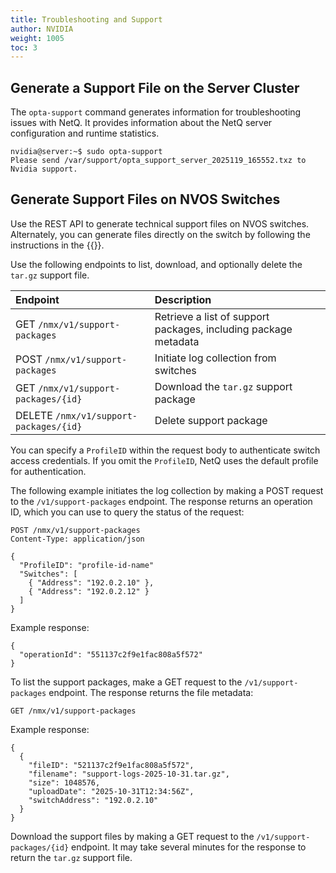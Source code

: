 ```yaml
---
title: Troubleshooting and Support
author: NVIDIA
weight: 1005
toc: 3
---
```


## Generate a Support File on the Server Cluster

The `opta-support` command generates information for troubleshooting issues with NetQ. It provides information about the NetQ server configuration and runtime statistics. 

```
nvidia@server:~$ sudo opta-support
Please send /var/support/opta_support_server_2025119_165552.txz to Nvidia support.
```

## Generate Support Files on NVOS Switches

Use the REST API to generate technical support files on NVOS switches. Alternately, you can generate files directly on the switch by following the instructions in the {{<exlink url="https://docs.nvidia.com/networking/display/nvidianvosusermanualfornvlinkswitchesv25024282/technical+support" text="NVOS user manual">}}.

Use the following endpoints to list, download, and optionally delete the `tar.gz` support file.

| Endpoint | Description |
| :-- | :-- |
| GET `/nmx/v1/support-packages` | Retrieve a list of support packages, including package metadata |
| POST `/nmx/v1/support-packages` | Initiate log collection from switches |
| GET `/nmx/v1/support-packages/{id}` | Download the `tar.gz` support package |
| DELETE `/nmx/v1/support-packages/{id}` | Delete support package |

You can specify a `ProfileID` within the request body to authenticate switch access credentials. If you omit the `ProfileID`, NetQ uses the default profile for authentication.

The following example initiates the log collection by making a POST request to the `/v1/support-packages` endpoint. The response returns an operation ID, which you can use to query the status of the request:
```
POST /nmx/v1/support-packages
Content-Type: application/json
 
{
  "ProfileID": "profile-id-name"
  "Switches": [
    { "Address": "192.0.2.10" },
    { "Address": "192.0.2.12" }
  ]
}
```

Example response:
```
{
  "operationId": "551137c2f9e1fac808a5f572"
}
```

To list the support packages, make a GET request to the `/v1/support-packages` endpoint. The response returns the file metadata:

```
GET /nmx/v1/support-packages
```

Example response:
```
{
  {
    "fileID": "521137c2f9e1fac808a5f572",
    "filename": "support-logs-2025-10-31.tar.gz",
    "size": 1048576,
    "uploadDate": "2025-10-31T12:34:56Z",
    "switchAddress": "192.0.2.10"
  }
}
```

Download the support files by making a GET request to the `/v1/support-packages/{id}` endpoint. It may take several minutes for the response to return the `tar.gz` support file.